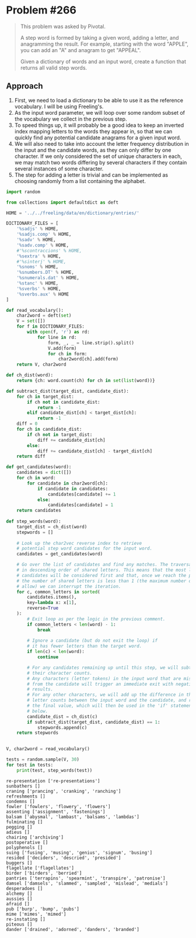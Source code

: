 
# Problem #266

> This problem was asked by Pivotal.
> 
> A step word is formed by taking a given word, adding a letter, and anagramming the result. For example, starting with the word "APPLE", you can add an "A" and anagram to get "APPEAL".
> 
> Given a dictionary of words and an input word, create a function that returns all valid step words.

## Approach

1. First, we need to load a dictionary to be able to use it as the reference vocabulary. I will be using Freeling's.
2. As the input word parameter, we will loop over some random subset of the vocabulary we collect in the previous step.
3. To speed things up, it will probably be a good idea to keep an inverted index mapping letters to the words they appear in, so that we can quickly find any potential candidate anagrams for a given input word.
4. We will also need to take into account the letter frequency distribution in the input and the candidate words, as they can only differ by one character. If we only considered the set of unique characters in each, we may match two words differing by several characters if they contain several instances of some character.
5. The step for adding a letter is trivial and can be implemented as choosing randomly from a list containing the alphabet.


```python
import random

from collections import defaultdict as deft

HOME = '../../freeling/data/en/dictionary/entries/'

DICTIONARY_FILES = [
    '%sadjs' % HOME,
    '%sadjs.comp' % HOME,
    '%sadv' % HOME,
    '%sadv.comp' % HOME,
    #'%scontraccions' % HOME,
    '%sextra' % HOME,
    #'%sinterj' % HOME,
    '%snoms' % HOME,
    '%snumbers.DT' % HOME,
    '%snumerals.dat' % HOME,
    '%stanc' % HOME,
    '%sverbs' % HOME,
    '%sverbs.aux' % HOME
]
```


```python
def read_vocabulary():
    char2word = deft(set)
    V = set([])
    for f in DICTIONARY_FILES:
        with open(f, 'r') as rd:
            for line in rd:
                form, _, _ = line.strip().split()
                V.add(form)
                for ch in form:
                    char2word[ch].add(form)
    return V, char2word
```


```python
def ch_dist(word):
    return {ch: word.count(ch) for ch in set(list(word))}

def subtract_dist(target_dist, candidate_dist):
    for ch in target_dist:
        if ch not in candidate_dist:
            return -1
        elif candidate_dist[ch] < target_dist[ch]:
            return -1
    diff = 0
    for ch in candidate_dist:
        if ch not in target_dist:
            diff += candidate_dist[ch]
        else:
            diff += candidate_dist[ch] - target_dist[ch]
    return diff

def get_candidates(word):
    candidates = dict([])
    for ch in word:
        for candidate in char2word[ch]:
            if candidate in candidates:
                candidates[candidate] += 1
            else:
                candidates[candidate] = 1
    return candidates
                
def step_words(word):
    target_dist = ch_dist(word)
    stepwords = []
    
    # Look up the char2vec reverse index to retrieve
    # potential step word candidates for the input word.
    candidates = get_candidates(word)

    # Go over the list of candidates and find any matches. The traversal is done
    # in descending order of shared letters. This means that the most likely 
    # candidates will be considered first and that, once we reach the point where
    # the number of shared letters is less than 1 (the maximum number of edits we
    # allow) we can interrupt the iteration.
    for c, common_letters in sorted(
        candidates.items(),
        key=lambda x: x[1],
        reverse=True
    ):
        # Exit loop as per the logic in the previous comment.
        if common_letters < len(word) - 1:
            break
        
        # Ignore a candidate (but do not exit the loop) if
        # it has fewer letters than the target word.
        if len(c) < len(word):
            continue

        # For any candidates remaining up until this step, we will subtract 
        # their character counts.
        # Any characters (letter tokens) in the input word that are missing
        # from the candidate will trigger an immediate exit with negative
        # results.
        # For any other characters, we will add up the difference in their
        # letter counts between the input word and the candidate, and return
        # the final value, which will then be used in the 'if' statement 
        # below.
        candidate_dist = ch_dist(c)
        if subtract_dist(target_dist, candidate_dist) == 1:
            stepwords.append(c)
    return stepwords
        
```


```python
V, char2word = read_vocabulary()

tests = random.sample(V, 30)
for test in tests:
    print(test, step_words(test))
```

    re-presentation ['re-presentations']
    sunbathers []
    craning ['prancing', 'cranking', 'ranching']
    refreshments []
    condemns []
    fowler ['fowlers', 'flowery', 'flowers']
    assenting ['assignment', 'fastenings']
    balsam ['abysmal', 'lambast', 'balsams', 'lambdas']
    fulminating []
    pegging []
    adieus []
    chairing ['archiving']
    postoperative []
    polyphenols []
    suing ['fusing', 'musing', 'genius', 'signum', 'busing']
    resided ['deciders', 'descried', 'presided']
    buggers []
    flagellate ['flagellates']
    birder ['birders', 'berried']
    pantries ['terrapins', 'spearmint', 'transpire', 'patronise']
    damsel ['damsels', 'slammed', 'sampled', 'mislead', 'medials']
    desperadoes []
    alchemy []
    aussies []
    afraid []
    pub ['burp', 'bump', 'pubs']
    mime ['mimes', 'mimed']
    re-instating []
    piteous []
    dander ['drained', 'adorned', 'danders', 'branded']



```python

```
